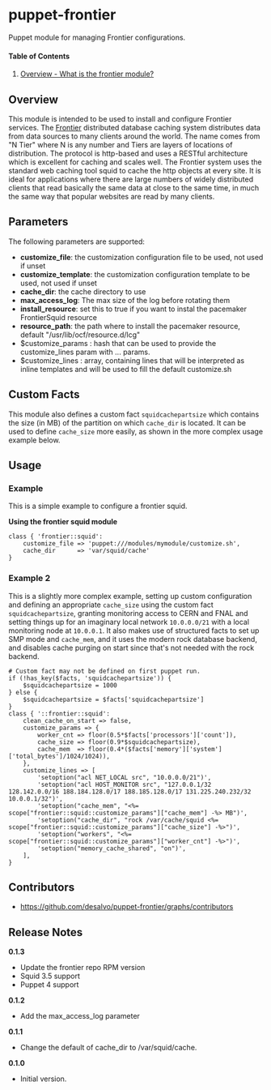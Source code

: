 puppet-frontier
======

Puppet module for managing Frontier configurations.

#### Table of Contents
1. [Overview - What is the frontier module?](#overview)

Overview
--------

This module is intended to be used to install and configure Frontier services.
The [Frontier](http://frontier.cern.ch/) distributed database caching system
distributes data from data sources to many clients around the world.
The name comes from "N Tier" where N is any number and Tiers are layers of
locations of distribution. The protocol is http-based and uses a RESTful
architecture which is excellent for caching and scales well.
The Frontier system uses the standard web caching tool squid to cache
the http objects at every site. It is ideal for applications where there are
large numbers of widely distributed clients that read basically the same data
at close to the same time, in much the same way that popular websites are read
by many clients.

Parameters
----------

The following parameters are supported:

* **customize_file**: the customization configuration file to be used, not used if unset
* **customize_template**: the customization configuration template to be used, not used if unset
* **cache_dir**: the cache directory to use
* **max_access_log**: The max size of the log before rotating them
* **install_resource**: set this to true if you want to instal the pacemaker FrontierSquid resource
* **resource_path**: the path where to install the pacemaker resource, default "/usr/lib/ocf/resource.d/lcg"
* $customize_params : hash that can be used to provide the customize_lines param with ... params.
* $customize_lines : array, containing lines that will be interpreted as inline templates and will be used to fill the default customize.sh 

Custom Facts
------------

This module also defines a custom fact `squidcachepartsize` which contains the size (in MB) of the partition
on which `cache_dir` is located. It can be used to define `cache_size` more easily, as shown in the
more complex usage example below.

Usage
-----

### Example

This is a simple example to configure a frontier squid.

**Using the frontier squid module**

```frontier-squid
class { 'frontier::squid':
    customize_file => 'puppet:///modules/mymodule/customize.sh',
    cache_dir      => 'var/squid/cache'
}
```

### Example 2

This is a slightly more complex example, setting up custom configuration
and defining an appropriate `cache_size` using the custom fact `squidcachepartsize`,
granting monitoring access to CERN and FNAL and setting things up for an imaginary local network `10.0.0.0/21` with a local monitoring node at `10.0.0.1`. It also makes use of structured facts to set up SMP mode and `cache_mem`, and it uses the modern rock database backend, and disables cache purging on start since that's not needed with the rock backend.
```frontier_squid2
# Custom fact may not be defined on first puppet run.
if (!has_key($facts, 'squidcachepartsize')) {
    $squidcachepartsize = 1000
} else {
    $squidcachepartsize = $facts['squidcachepartsize']
}
class { '::frontier::squid':
    clean_cache_on_start => false,
    customize_params => {
        worker_cnt => floor(0.5*$facts['processors']['count']),
        cache_size => floor(0.9*$squidcachepartsize),
        cache_mem  => floor(0.4*($facts['memory']['system']['total_bytes']/1024/1024)),
    },
    customize_lines => [
        'setoption("acl NET_LOCAL src", "10.0.0.0/21")',
        'setoption("acl HOST_MONITOR src", "127.0.0.1/32 128.142.0.0/16 188.184.128.0/17 188.185.128.0/17 131.225.240.232/32 10.0.0.1/32")',
        'setoption("cache_mem", "<%= scope["frontier::squid::customize_params"]["cache_mem"] -%> MB")',
        'setoption("cache_dir", "rock /var/cache/squid <%= scope["frontier::squid::customize_params"]["cache_size"] -%>")',
        'setoption("workers", "<%= scope["frontier::squid::customize_params"]["worker_cnt"] -%>")',
        'setoption("memory_cache_shared", "on")',
    ],
}
```

Contributors
------------

* https://github.com/desalvo/puppet-frontier/graphs/contributors

Release Notes
-------------

**0.1.3**

* Update the frontier repo RPM version
* Squid 3.5 support
* Puppet 4 support

**0.1.2**

* Add the max_access_log parameter

**0.1.1**

* Change the default of cache_dir to /var/squid/cache.

**0.1.0**

* Initial version.
